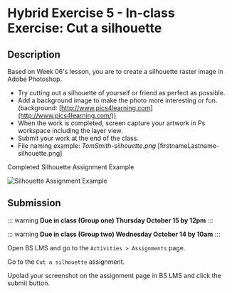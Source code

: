 # Hybrid Exercise 5 - In-class Exercise: Cut a silhouette

## Description

Based on Week 06's lesson, you are to create a silhouette raster image in Adobe Photoshop.

- Try cutting out a silhouette of yourself or friend as perfect as possible.
- Add a background image to make the photo more interesting or fun. (background: [http://www.pics4learning.com](http://www.pics4learning.com/))
- When the work is completed, screen capture your artwork in Ps workspace including the layer view. 
- Submit your work at the end of the class.
- File naming example: *TomSmith-silhouette.png* [firstnameLastname-silhouette.png]

Completed Silhouette Assignment Example

<img src="../assets/5_silhouette-example.png" alt="Silhouette Assignment Example">

## Submission

::: warning
**Due in class (Group one) Thursday October 15 by 12pm**
:::

::: warning
**Due in class (Group two) Wednesday October 14 by 10am**
:::

Open BS LMS and go to the `Activities > Assignments` page.

Go to the `Cut a silhouette` assignment.

Upolad your screenshot on the assignment page in BS LMS and click the submit button.